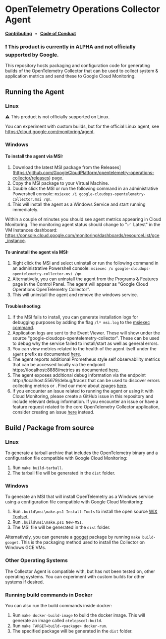 # OpenTelemetry Operations Collector Agent

<p>
  <strong>
    <a href="docs/contributing.md">Contributing<a/>
    &nbsp;&nbsp;&bull;&nbsp;&nbsp;
    <a href="docs/code-of-conduct.md">Code of Conduct<a/>
  </strong>
</p>


### :exclamation: This product is currently in ALPHA and not officially supported by Google.

This repository hosts packaging and configuration code for generating builds of the OpenTelemetry Collector that can be used to collect system & application metrics and send these to Google Cloud Monitoring.

## Running the Agent

### Linux

:warning: This product is not officially supported on Linux.

You can experiment with custom builds, but for the official Linux agent, see https://cloud.google.com/monitoring/agent.

### Windows

#### To install the agent via MSI:

1. Download the latest MSI package from the Releases](https://github.com/GoogleCloudPlatform/opentelemetry-operations-collector/releases) page.
2. Copy the MSI package to your Virtual Machine.
3. Double click the MSI or run the following command in an administrative Powershell console: `msiexec /i google-cloudops-opentelemetry-collector.msi /qn`.
4. This will install the agent as a Windows Service and start running immediately.

Within a couple of minutes you should see agent metrics appearing in Cloud Monitoring. The monitoring agent status should change to ":white_check_mark:&nbsp;&nbsp;Latest" in the VM Instances dashboard: https://console.cloud.google.com/monitoring/dashboards/resourceList/gce_instance.

#### To uninstall the agent via MSI:

1. Right click the MSI and select uninstall or run the following command in an administrative Powershell console: `msiexec /x google-cloudops-opentelemetry-collector.msi /qn`.
2. Alternatively, you can uninstall the agent from the Programs & Features page in the Control Panel. The agent will appear as "Google Cloud Operations OpenTelemetry Collector".
2. This will uninstall the agent and remove the windows service.

#### Troubleshooting:

1. If the MSI fails to install, you can generate installation logs for debugging purposes by adding the flag `/l* msi.log` to the [msiexec command](https://docs.microsoft.com/en-us/windows/win32/msi/command-line-options).
2. Application logs are sent to the Event Viewer. These will show under the source "google-cloudops-opentelemetry-collector". These can be used to debug why the service failed to install/start as well as general errors.
3. You can view metrics related to the health of the agent itself under the `agent` prefix as documented [here](https://cloud.google.com/monitoring/api/metrics_agent#agent-agent).
4. The agent reports additional Prometheus style self observability metrics that can be accessed locally via the endpoint https://localhost:8888/metrics as documented [here](https://github.com/open-telemetry/opentelemetry-collector/blob/master/docs/observability.md).
5. The agent exposes additional debug information via the endpoint http://localhost:55679/debug/tracez that can be used to discover errors collecting metrics or . Find our more about zpages [here](https://github.com/open-telemetry/opentelemetry-specification/blob/master/experimental/trace/zpages.md).
6. If you encounter an issue related to running the agent or using it with Cloud Monitoring, please create a GitHub issue in this repository and include relevant debug information. If you encounter an issue or have a feature request related to the core OpenTelemetry Collector application, consider creating an issue [here](https://github.com/open-telemetry/opentelemetry-collector/issues) instead.

## Build / Package from source

### Linux

To generate a tarball archive that includes the OpenTelemetry binary and a configuration file compatible with Google Cloud Monitoring:

1. Run `make build-tarball`.
2. The tarball file will be generated in the `dist` folder.

### Windows

To generate an MSI that will install OpenTelemetry as a Windows service using a configuration file compatible with Google Cloud Monitoring:

1. Run `.build\msi\make.ps1 Install-Tools` to install the open source [WIX Toolset](https://wixtoolset.org).
2. Run `.build\msi\make.ps1 New-MSI`.
3. The MSI file will be generated in the `dist` folder.

Alternatively, you can generate a [googet](https://github.com/google/googet) package by running `make build-googet`. This is the packaging method used to install the Collector on Windows GCE VMs.

### Other Operating Systems

The Collector Agent is compatible with, but has not been tested on, other operating systems. You can experiment with custom builds for other systems if desired.

### Running build commands in Docker

You can also run the build commands inside docker:

1. Run `make docker-build-image` to build the docker image. This will generate an image called `otelopscol-build`.
2. Run `make TARGET=build-<package> docker-run`.
3. The specified package will be generated in the `dist` folder.

